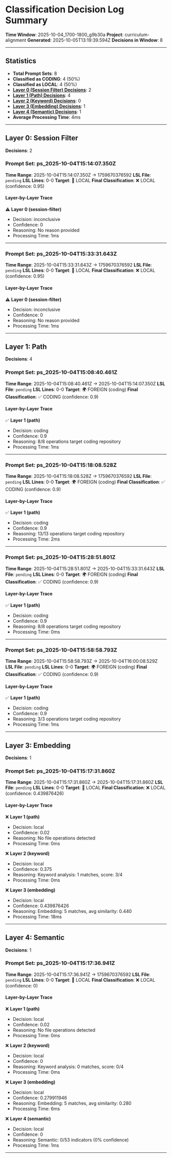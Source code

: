 # Classification Decision Log Summary

**Time Window**: 2025-10-04_1700-1800_g9b30a
**Project**: curriculum-alignment
**Generated**: 2025-10-05T13:19:39.594Z
**Decisions in Window**: 8

---

## Statistics

- **Total Prompt Sets**: 8
- **Classified as CODING**: 4 (50%)
- **Classified as LOCAL**: 4 (50%)
- **[Layer 0 (Session Filter) Decisions](#layer-0-session-filter)**: 2
- **[Layer 1 (Path) Decisions](#layer-1-path)**: 4
- **[Layer 2 (Keyword) Decisions](#layer-2-keyword)**: 0
- **[Layer 3 (Embedding) Decisions](#layer-3-embedding)**: 1
- **[Layer 4 (Semantic) Decisions](#layer-4-semantic)**: 1
- **Average Processing Time**: 4ms

---

## Layer 0: Session Filter

**Decisions**: 2

### Prompt Set: ps_2025-10-04T15:14:07.350Z

**Time Range**: 2025-10-04T15:14:07.350Z → 1759670376592
**LSL File**: `pending`
**LSL Lines**: 0-0
**Target**: 📍 LOCAL
**Final Classification**: ❌ LOCAL (confidence: 0.95)

#### Layer-by-Layer Trace

⚠️ **Layer 0 (session-filter)**
- Decision: inconclusive
- Confidence: 0
- Reasoning: No reason provided
- Processing Time: 1ms

---

### Prompt Set: ps_2025-10-04T15:33:31.643Z

**Time Range**: 2025-10-04T15:33:31.643Z → 1759670376592
**LSL File**: `pending`
**LSL Lines**: 0-0
**Target**: 📍 LOCAL
**Final Classification**: ❌ LOCAL (confidence: 0.95)

#### Layer-by-Layer Trace

⚠️ **Layer 0 (session-filter)**
- Decision: inconclusive
- Confidence: 0
- Reasoning: No reason provided
- Processing Time: 1ms

---

## Layer 1: Path

**Decisions**: 4

### Prompt Set: ps_2025-10-04T15:08:40.461Z

**Time Range**: 2025-10-04T15:08:40.461Z → 2025-10-04T15:14:07.350Z
**LSL File**: `pending`
**LSL Lines**: 0-0
**Target**: 🌍 FOREIGN (coding)
**Final Classification**: ✅ CODING (confidence: 0.9)

#### Layer-by-Layer Trace

✅ **Layer 1 (path)**
- Decision: coding
- Confidence: 0.9
- Reasoning: 8/8 operations target coding repository
- Processing Time: 1ms

---

### Prompt Set: ps_2025-10-04T15:18:08.528Z

**Time Range**: 2025-10-04T15:18:08.528Z → 1759670376592
**LSL File**: `pending`
**LSL Lines**: 0-0
**Target**: 🌍 FOREIGN (coding)
**Final Classification**: ✅ CODING (confidence: 0.9)

#### Layer-by-Layer Trace

✅ **Layer 1 (path)**
- Decision: coding
- Confidence: 0.9
- Reasoning: 13/13 operations target coding repository
- Processing Time: 2ms

---

### Prompt Set: ps_2025-10-04T15:28:51.801Z

**Time Range**: 2025-10-04T15:28:51.801Z → 2025-10-04T15:33:31.643Z
**LSL File**: `pending`
**LSL Lines**: 0-0
**Target**: 🌍 FOREIGN (coding)
**Final Classification**: ✅ CODING (confidence: 0.9)

#### Layer-by-Layer Trace

✅ **Layer 1 (path)**
- Decision: coding
- Confidence: 0.9
- Reasoning: 8/8 operations target coding repository
- Processing Time: 0ms

---

### Prompt Set: ps_2025-10-04T15:58:58.793Z

**Time Range**: 2025-10-04T15:58:58.793Z → 2025-10-04T16:00:08.529Z
**LSL File**: `pending`
**LSL Lines**: 0-0
**Target**: 🌍 FOREIGN (coding)
**Final Classification**: ✅ CODING (confidence: 0.9)

#### Layer-by-Layer Trace

✅ **Layer 1 (path)**
- Decision: coding
- Confidence: 0.9
- Reasoning: 3/3 operations target coding repository
- Processing Time: 1ms

---

## Layer 3: Embedding

**Decisions**: 1

### Prompt Set: ps_2025-10-04T15:17:31.860Z

**Time Range**: 2025-10-04T15:17:31.860Z → 2025-10-04T15:17:31.860Z
**LSL File**: `pending`
**LSL Lines**: 0-0
**Target**: 📍 LOCAL
**Final Classification**: ❌ LOCAL (confidence: 0.439876426)

#### Layer-by-Layer Trace

❌ **Layer 1 (path)**
- Decision: local
- Confidence: 0.02
- Reasoning: No file operations detected
- Processing Time: 0ms

❌ **Layer 2 (keyword)**
- Decision: local
- Confidence: 0.375
- Reasoning: Keyword analysis: 1 matches, score: 3/4
- Processing Time: 0ms

❌ **Layer 3 (embedding)**
- Decision: local
- Confidence: 0.439876426
- Reasoning: Embedding: 5 matches, avg similarity: 0.440
- Processing Time: 18ms

---

## Layer 4: Semantic

**Decisions**: 1

### Prompt Set: ps_2025-10-04T15:17:36.941Z

**Time Range**: 2025-10-04T15:17:36.941Z → 1759670376592
**LSL File**: `pending`
**LSL Lines**: 0-0
**Target**: 📍 LOCAL
**Final Classification**: ❌ LOCAL (confidence: 0)

#### Layer-by-Layer Trace

❌ **Layer 1 (path)**
- Decision: local
- Confidence: 0.02
- Reasoning: No file operations detected
- Processing Time: 0ms

❌ **Layer 2 (keyword)**
- Decision: local
- Confidence: 0
- Reasoning: Keyword analysis: 0 matches, score: 0/4
- Processing Time: 0ms

❌ **Layer 3 (embedding)**
- Decision: local
- Confidence: 0.279911946
- Reasoning: Embedding: 5 matches, avg similarity: 0.280
- Processing Time: 6ms

❌ **Layer 4 (semantic)**
- Decision: local
- Confidence: 0
- Reasoning: Semantic: 0/53 indicators (0% confidence)
- Processing Time: 1ms

---

